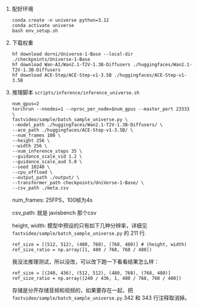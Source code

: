 1. 配好环境
    ```
    conda create -n universe python=3.12
    conda activate universe
    bash env_setup.sh
    ```
 
2. 下载权重
    ```
    hf download dorni/Universe-1-Base --local-dir ./checkpoints/Universe-1-Base
    hf download Wan-AI/Wan2.1-T2V-1.3B-Diffusers ./huggingfaces/Wan2.1-T2V-1.3B-Diffusers
    hf download ACE-Step/ACE-Step-v1-3.5B ./huggingfaces/ACE-Step-v1-3.5B
    ```

3. 推理脚本 `scripts/inference/inference_universe.sh` 

    ```
    num_gpus=2
    torchrun --nnodes=1 --nproc_per_node=$num_gpus --master_port 23333 \
    fastvideo/sample/batch_sample_universe.py \
    --model_path ./huggingfaces/Wan2.1-T2V-1.3B-Diffusers/ \
    --ace_path ./huggingfaces/ACE-Step-v1-3.5B/ \
    --num_frames 100 \
    --height 256 \
    --width 256 \
    --num_inference_steps 35 \
    --guidance_scale_vid 1.2 \
    --guidance_scale_aud 5.0 \
    --seed 10240 \
    --cpu_offload \
    --output_path ./output/ \
    --transformer_path checkpoints/UniVerse-1-Base/ \
    --csv_path ./meta.csv
    ```

    num_frames: 25FPS，100帧为4s

    csv_path: 就是 javisbench 那个csv

    height, width: 模型中预设的只有如下几种分辨率，详细见 `fastvideo/sample/batch_sample_universe.py` 的 211 行.

    ```
    ref_size = [(512, 512), (480, 768), (768, 480)] # (height, width)
    ref_size_ratio = np.array([1, 480 / 768, 768 / 480])
    ```

    我没法推理测试，所以没改，可以改下跑一下看看结果怎么样：
    ```
    ref_size = [(240, 436), (512, 512), (480, 768), (768, 480)]
    ref_size_ratio = np.array([240 / 436, 1, 480 / 768, 768 / 480])
    ```

    存储是分开存储音频和视频的，如果要存在一起，把 `fastvideo/sample/batch_sample_universe.py` 342 和 343 行注释取消掉。

    